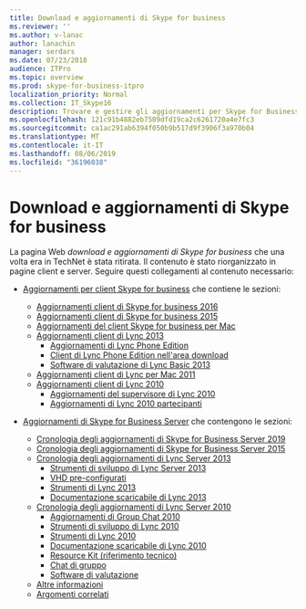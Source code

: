 ```yaml
---
title: Download e aggiornamenti di Skype for business
ms.reviewer: ''
ms.author: v-lanac
author: lanachin
manager: serdars
ms.date: 07/23/2018
audience: ITPro
ms.topic: overview
ms.prod: skype-for-business-itpro
localization_priority: Normal
ms.collection: IT_Skype16
description: Trovare e gestire gli aggiornamenti per Skype for Business Server o Lync 2013. Usare i collegamenti per ottenere altre informazioni e quindi scaricare gli aggiornamenti.
ms.openlocfilehash: 121c91b4882eb7509dfd19ca2c6261720a4e7fc3
ms.sourcegitcommit: ca1ac291ab6394f050b9b517d9f3906f3a970b04
ms.translationtype: MT
ms.contentlocale: it-IT
ms.lasthandoff: 08/06/2019
ms.locfileid: "36196038"
---
```

# <a name="skype-for-business-downloads-and-updates"></a>Download e aggiornamenti di Skype for business

La pagina Web _download e aggiornamenti di Skype for business_ che una volta era in TechNet è stata ritirata. Il contenuto è stato riorganizzato in pagine client e server. Seguire questi collegamenti al contenuto necessario:

- [Aggiornamenti per client Skype for business](sfb-client-updates.md) che contiene le sezioni:
    - [Aggiornamenti client di Skype for business 2016](sfb-client-updates.md#skype-for-business-2016-client-updates)
    - [Aggiornamenti client di Skype for business 2015](sfb-client-updates.md#skype-for-business-2015-client-updates)
    - [Aggiornamenti del client Skype for business per Mac](sfb-client-updates.md#skype-for-business-on-mac-client-updates)
    - [Aggiornamenti client di Lync 2013](sfb-client-updates.md#lync-2013-client-updates)
        - [Aggiornamenti di Lync Phone Edition](sfb-client-updates.md#lync-phone-edition-updates)
        - [Client di Lync Phone Edition nell'area download](sfb-client-updates.md#lync-phone-edition-clients-on-download-center)
        - [Software di valutazione di Lync Basic 2013](sfb-client-updates.md#trial-software)
    - [Aggiornamenti client di Lync per Mac 2011](sfb-client-updates.md#lync-for-mac-2011-client-updates)
    - [Aggiornamenti client di Lync 2010](sfb-client-updates.md#lync-2010-client-updates)
        - [Aggiornamenti del supervisore di Lync 2010](sfb-client-updates.md#lync-2010-attendant-updates)
        - [Aggiornamenti di Lync 2010 partecipanti](sfb-client-updates.md#lync-2010-attendee-updates)

- [Aggiornamenti di Skype for Business Server](sfb-server-updates.md) che contengono le sezioni:
    - [Cronologia degli aggiornamenti di Skype for Business Server 2019](sfb-server-updates.md#skype-for-business-server-2019-update-history)
    - [Cronologia degli aggiornamenti di Skype for Business Server 2015](sfb-server-updates.md#skype-for-business-server-2015-update-history)
    - [Cronologia degli aggiornamenti di Lync Server 2013](sfb-server-updates.md#lync-server-2013-update-history)
        - [Strumenti di sviluppo di Lync Server 2013](sfb-server-updates.md#lync-server-2013-dev-tools)
        - [VHD pre-configurati](sfb-server-updates.md#pre-configured-vhds)
        - [Strumenti di Lync 2013](sfb-server-updates.md#lync-2013-tools)
        - [Documentazione scaricabile di Lync 2013](sfb-server-updates.md#lync-2013-downloadable-documentation)
    - [Cronologia degli aggiornamenti di Lync Server 2010](sfb-server-updates.md#lync-server-2010-update-history)
        - [Aggiornamenti di Group Chat 2010](sfb-server-updates.md#group-chat-2010-updates)
        - [Strumenti di sviluppo di Lync 2010](sfb-server-updates.md#lync-2010-dev-tools)
        - [Strumenti di Lync 2010](sfb-server-updates.md#lync-2010-tools)
        - [Documentazione scaricabile di Lync 2010](sfb-server-updates.md#lync-2010-downloadable-documentation)
        - [Resource Kit (riferimento tecnico)](sfb-server-updates.md#resource-kit-technical-reference)
        - [Chat di gruppo](sfb-server-updates.md#group-chat)
        - [Software di valutazione](sfb-server-updates.md#trial-software)
    - [Altre informazioni](sfb-server-updates.md#additional-information)
    - [Argomenti correlati](sfb-server-updates.md#related-topics)
